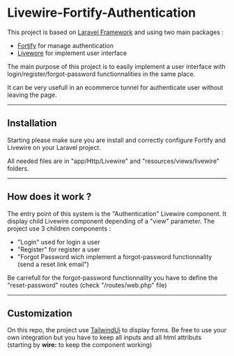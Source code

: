 # Livewire-Fortify-Authentication

This project is based on [Laravel Framework](https://laravel.com/) and using two main packages : 
- [Fortify](https://laravel.com/docs/10.x/fortify) for manage authentication
- [Livewore](https://laravel-livewire.com/) for implement user interface

The main purpose of this project is to easily implement a user interface with login/register/forgot-password functionnalities in the same place.

It can be very usefull in an ecommerce tunnel for authenticate user without leaving the page.

--- 
## Installation

Starting please make sure you are install and correctly configure Fortify and Livewire on your Laravel project.

All needed files are in "app/Http/Livewire" and "resources/views/livewire" folders.

---

## How does it work ?

The entry point of this system is the "Authentication" Livewire component. It display child Livewire component depending of a "view" parameter.
The project use 3 children components : 
- "Login" used for login a user
- "Register" for register a user
- "Forgot Password wich implement a forgot-password functionnality (send a reset link email")

Be carrefull for the forgot-password functionnality you have to define the "reset-password" routes (check "/routes/web.php" file)

---

## Customization

On this repo, the project use [TailwindUi](https://tailwindui.com/) to display forms.
Be free to use your own integration but you have to keep all inputs and all html attributs (starting by **wire:** to keep the component working)
